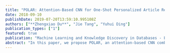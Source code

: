 ```yaml
---
title: "POLAR: Attention-Based CNN for One-Shot Personalized Article Recommendation"
date: 2018-09-10
publishDate: 2019-07-20T13:59:10.995108Z
authors: ["**Zhengxiao Du**", "Jie Tang", "Yuhui Ding"]
publication_types: ["1"]
featured: true
publication: "Machine Learning and Knowledge Discovery in Databases - European Conference, **ECML/PKDD 2018**"
abstract: "In this paper, we propose POLAR, an attention-based CNN combined with one-shot learning for personalized article recommendation. Given a query, POLAR uses an attention-based CNN to estimate the relevance score between the query and related articles. The attention mechanism can help signiﬁcantly improve the relevance estimation. For example, on AMiner, this can help achieve a +5.0% improvement in terms of NDCG@3. One more challenge in personalized article recommendation is how to collect statistically suﬃcient training data for a recommendation model. POLAR combines a one-shot learning function into the recommendation model, which further gains signiﬁcant improvements. For example, on AMiner, with only 1.6 feedbacks on average, POLAR achieves 2.7% improvement by NDCG@3. We evaluate the proposed POLAR on three diﬀerent datasets: AMiner, Patent, and RARD. Experimental results demonstrate the eﬀectiveness of the proposed model. Recently, we have successfully deployed POLAR into AMiner as the recommendation engine for article recommendation, which further conﬁrms the eﬀectiveness of the proposed model."
---
```


